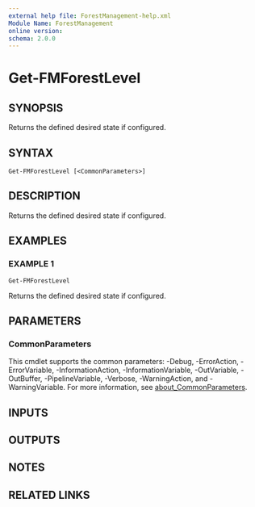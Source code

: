 ```yaml
---
external help file: ForestManagement-help.xml
Module Name: ForestManagement
online version:
schema: 2.0.0
---
```


# Get-FMForestLevel

## SYNOPSIS
Returns the defined desired state if configured.

## SYNTAX

```
Get-FMForestLevel [<CommonParameters>]
```

## DESCRIPTION
Returns the defined desired state if configured.

## EXAMPLES

### EXAMPLE 1
```
Get-FMForestLevel
```

Returns the defined desired state if configured.

## PARAMETERS

### CommonParameters
This cmdlet supports the common parameters: -Debug, -ErrorAction, -ErrorVariable, -InformationAction, -InformationVariable, -OutVariable, -OutBuffer, -PipelineVariable, -Verbose, -WarningAction, and -WarningVariable. For more information, see [about_CommonParameters](http://go.microsoft.com/fwlink/?LinkID=113216).

## INPUTS

## OUTPUTS

## NOTES

## RELATED LINKS
